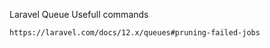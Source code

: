 
Laravel Queue Usefull commands 

```bash
https://laravel.com/docs/12.x/queues#pruning-failed-jobs
```
